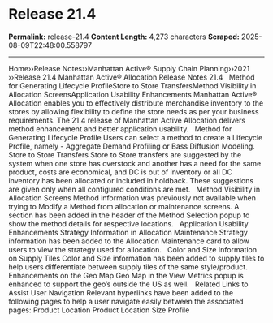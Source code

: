 # Release 21.4

**Permalink:** release-21.4
**Content Length:** 4,273 characters
**Scraped:** 2025-08-09T22:48:00.558797

---

Home&rsaquo;&rsaquo;Release Notes&rsaquo;&rsaquo;Manhattan Active® Supply Chain Planning&rsaquo;&rsaquo;2021 ››Release 21.4 Manhattan Active&reg; Allocation Release Notes 21.4 &nbsp; Method for Generating Lifecycle ProfileStore to Store TransfersMethod Visibility in Allocation ScreensApplication Usability Enhancements Manhattan Active&reg; Allocation enables you to effectively distribute merchandise inventory to the stores by allowing&nbsp;flexibility to define the store needs as per your&nbsp;business requirements. The 21.4&nbsp;release of Manhattan Active Allocation delivers method enhancement and better application usability. &nbsp; Method for Generating Lifecycle Profile Users can select a method to create a Lifecycle Profile, namely - Aggregate Demand Profiling or Bass Diffusion Modeling. &nbsp; Store to Store Transfers Store to Store transfers are suggested by the system when one store has overstock and another has a need for the same product, costs are economical, and DC is out of inventory or all DC inventory has been allocated or included in holdback. These suggestions are given only when all configured conditions are met. &nbsp; Method Visibility in Allocation Screens Method information was previously not available when trying to Modify a Method from allocation or maintenance screens. A section has been added in the header of the Method Selection popup to show the method details for respective locations. &nbsp; Application Usability Enhancements Strategy Information in Allocation Maintenance Strategy information has been added to the Allocation Maintenance card to allow users to view the strategy used for allocation. &nbsp; Color and Size Information on Supply Tiles Color and Size information has been added to supply tiles to help users differentiate between supply tiles of the same style/product. &nbsp; Enhancements on the Geo Map Geo Map in the View Metrics popup is enhanced to support the geo&rsquo;s outside the US as well. &nbsp; Related Links to Assist User Navigation Relevant hyperlinks have been added to the following pages to help a user navigate easily between the associated pages: Product Location Product Location Size Profile